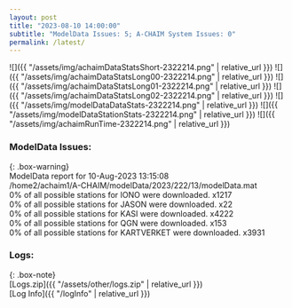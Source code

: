 ```yaml
---
layout: post
title: "2023-08-10 14:00:00"
subtitle: "ModelData Issues: 5; A-CHAIM System Issues: 0"
permalink: /latest/
---
```


![]({{ "/assets/img/achaimDataStatsShort-2322214.png" | relative_url }})
![]({{ "/assets/img/achaimDataStatsLong00-2322214.png" | relative_url }})
![]({{ "/assets/img/achaimDataStatsLong01-2322214.png" | relative_url }})
![]({{ "/assets/img/achaimDataStatsLong02-2322214.png" | relative_url }})
![]({{ "/assets/img/modelDataDataStats-2322214.png" | relative_url }})
![]({{ "/assets/img/modelDataStationStats-2322214.png" | relative_url }})
![]({{ "/assets/img/achaimRunTime-2322214.png" | relative_url }})


### ModelData Issues:  
  
{: .box-warning}  
 ModelData report for 10-Aug-2023 13:15:08   
 /home2/achaim1/A-CHAIM/modelData/2023/222/13/modelData.mat   
 0% of all possible stations for IONO were downloaded. x1217   
 0% of all possible stations for JASON were downloaded. x22   
 0% of all possible stations for KASI were downloaded. x4222   
 0% of all possible stations for QGN were downloaded. x153   
 0% of all possible stations for KARTVERKET were downloaded. x3931   
  


### Logs:  
  
{: .box-note}  
[Logs.zip]({{ "/assets/other/logs.zip" | relative_url }})  
[Log Info]({{ "/logInfo" | relative_url }})  
